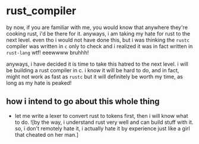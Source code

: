 # rust_compiler

by now, if you are familiar with me, you would know that anywhere they're cooking rust, i'd be there for it. anyways, i am taking my hate for rust to the next level. even tho i would not have done this, but i was thinking the `rustc` compiler was written in `c` only to check and i realized it was in fact written in `rust-lang` wtf! eeewwww bruhhh!

anyways, i have decided it is time to take this hatred to the next level. i will be building a rust compiler in c. i know it will be hard to do, and in fact, might not work as fast as `rustc` but it will definitely be worth my time, as long as my hate is peaked!


## how i intend to go about this whole thing

- let me write a lexer to convert rust to tokens first, then i will know what to do.
![by the way, i understand rust very well and can build stuff with it. so, i don't remotely hate it, i actually hate it by experience just like a girl that cheated on her man.]